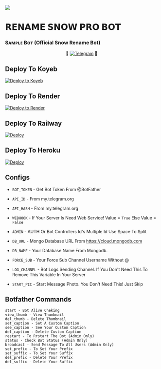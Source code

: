 <img src="https://user-images.githubusercontent.com/73097560/115834477-dbab4500-a447-11eb-908a-139a6edaec5c.gif">

# 𝗥𝗘𝗡𝗔𝗠𝗘 𝗦𝗡𝗢𝗪 𝗣𝗥𝗢 𝗕𝗢𝗧


### Sᴀᴍᴩʟᴇ Bᴏᴛ (Official Snow Rename Bot)

<p align="center">
🤖 <a href="https://t.me/RenameSnowProBot"><img title="Telegram" src="https://img.shields.io/static/v1?label=RENAMESNOWPRO&message=BOT&color=blue-green"></a> 🤖
</p>


## Deploy To Koyeb

[![Deploy to Koyeb](https://www.koyeb.com/static/images/deploy/button.svg)](https://app.koyeb.com/deploy?type=git&repository=github.com/ritesh-0/RenameSnowProBot&env[BOT_TOKEN]&env[API_ID]&env[API_HASH]&env[WEBHOOK]=True&env[ADMIN]&env[DB_URL]&env[DB_NAME]=SnowPro_Users&env[FORCE_SUB]&env[START_PIC]&env[LOG_CHANNEL]=You%20Dont%20Need%20LogChannel%20To%20Remove%20This%20Variable&run_command=python%20bot.py&branch=main&name=RenameSnowProBot) 

## Deploy To Render              

[![Deploy to Render](https://render.com/images/deploy-to-render-button.svg)](https://render.com/deploy?repo=https://github.com/ritesh-0/RenameSnowProBot)

## Deploy To Railway

<a href="https://graph.org/file/fabd75cd5043d2cfdc13d.jpg"><img src="https://railway.app/button.svg" alt="Deploy"></a>

## Deploy To Heroku

<a href="https://heroku.com/deploy?template=https://github.com/ritesh-0/RenameSnowProBot"><img src="https://www.herokucdn.com/deploy/button.svg" alt="Deploy"></a>



## Configs 

* `BOT_TOKEN`  - Get Bot Token From @BotFather

* `API_ID` - From my.telegram.org 

* `API_HASH` - From my.telegram.org

* `WEBHOOK` - If Your Server Is Need Web Service! Value = `True` Else Value = `False`

* `ADMIN` - AUTH Or Bot Controllers Id's Multiple Id Use Space To Split 

* `DB_URL`  - Mongo Database URL From https://cloud.mongodb.com

* `DB_NAME`  - Your Database Name From Mongodb. 

* `FORCE_SUB` - Your Force Sub Channel Username Without @

* `LOG_CHANNEL` - Bot Logs Sending Channel. If You Don't Need This To Remove This Variable In Your Server

* `START_PIC` - Start Message Photo. You Don't Need This! Just Skip

## Botfather Commands
```
start - Bot Alive Cheking
view_thumb - View Thumbnail
del_thumb - Delete Thumbnail
set_caption - Set A Custom Caption
see_caption - See Your Custom Caption
del_caption - Delete Custom Caption
restart - To Rrstart The Bot (Admin Only)
status - Check Bot Status (Admin Only)
broadcast - Send Message To All Users (Admin Only)
set_prefix - To Set Your Prefix
set_suffix - To Set Your Suffix
del_prefix - Delete Your Prefix
del_suffix - Delete Your Suffix
```
